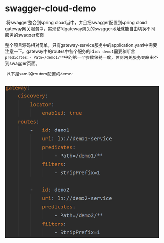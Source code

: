 # swagger-cloud-demo
​	将swagger整合到spring cloud当中，并且把swagger配置到spring cloud gateway网关服务中，实现访问gateway网关的swagger地址就能自由切换不同服务的swagger页面

​	整个项目源码相对简单，只有gateway-service服务中的application.yaml中需要注意一下。gateway中的routes中各个服务的id`id: demo1`需要和断言`predicates:- Path=/demo1/**`中的第一个参数保持一致，否则网关服务会路由不到swagger页面。

​	以下是yaml的routers配置的demo:

​	![image-20210113141744135](https://github.com/yylfqj/swagger-cloud-demo/blob/master/images/1610518589.jpg)